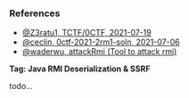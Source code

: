 ### References

- [@Z3ratu1, TCTF/0CTF, 2021-07-19](https://blog.z3ratu1.cn/TCTF.html)
- [@ceclin, 0ctf-2021-2rm1-soln, 2021-07-06](https://github.com/ceclin/0ctf-2021-2rm1-soln)
- [@waderwu, attackRmi (Tool to attack rmi)](https://github.com/waderwu/attackRmi)

**Tag: Java RMI Deserialization & SSRF**

todo...
